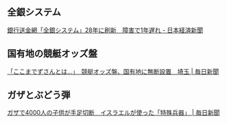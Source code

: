 ## 全銀システム

[銀行送金網「全銀システム」28年に刷新　障害で1年遅れ - 日本経済新聞](https://www.nikkei.com/article/DGXZQOUB11DB50R11C24A0000000/)

## 国有地の競艇オッズ盤

[「ここまでずさんとは…」　競艇オッズ盤、国有地に無断設置　埼玉 | 毎日新聞](https://mainichi.jp/articles/20241011/k00/00m/040/096000c)

## ガザとぶどう弾

[ガザで4000人の子供が手足切断　イスラエルが使った「特殊兵器」 | 毎日新聞](https://mainichi.jp/articles/20241012/k00/00m/030/113000c)
